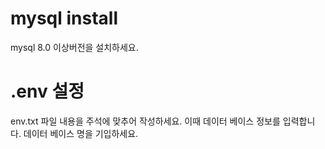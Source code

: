 # mysql install
mysql 8.0 이상버전을 설치하세요.
# .env 설정
env.txt 파일 내용을 주석에 맞추어 작성하세요.
이때 데이터 베이스 정보를 입력합니다. 
데이터 베이스 명을 기입하세요.




